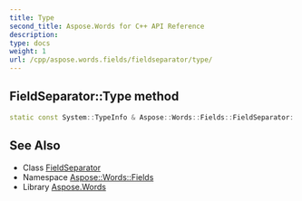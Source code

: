 ```yaml
---
title: Type
second_title: Aspose.Words for C++ API Reference
description: 
type: docs
weight: 1
url: /cpp/aspose.words.fields/fieldseparator/type/
---
```

## FieldSeparator::Type method




```cpp
static const System::TypeInfo & Aspose::Words::Fields::FieldSeparator::Type()
```

## See Also

* Class [FieldSeparator](../)
* Namespace [Aspose::Words::Fields](../../)
* Library [Aspose.Words](../../../)
